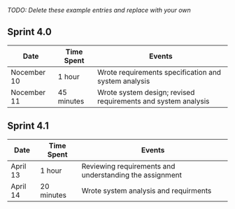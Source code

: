 *TODO: Delete these example entries and replace with your own*

## Sprint 4.0

| Date        | Time Spent | Events
|-------------|------------|--------------------
| Nocember 10 | 1 hour     | Wrote requirements specification and system analysis
| Nocember 11 | 45 minutes | Wrote system design; revised requirements and system analysis



## Sprint 4.1

| Date     | Time Spent | Events
|----------|------------|--------------------
| April 13 | 1 hour     | Reviewing requirements and understanding the assignment
| April 14 | 20 minutes | Wrote system analysis and requirments 

